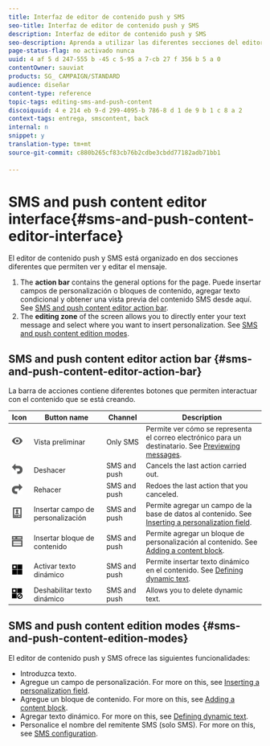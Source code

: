 ```yaml
---
title: Interfaz de editor de contenido push y SMS
seo-title: Interfaz de editor de contenido push y SMS
description: Interfaz de editor de contenido push y SMS
seo-description: Aprenda a utilizar las diferentes secciones del editor para modificar el SMS y el contenido push.
page-status-flag: no activado nunca
uuid: 4 af 5 d 247-555 b -45 c 5-95 a 7-cb 27 f 356 b 5 a 0
contentOwner: sauviat
products: SG_ CAMPAIGN/STANDARD
audience: diseñar
content-type: reference
topic-tags: editing-sms-and-push-content
discoiquuid: 4 e 214 eb 9-d 299-4095-b 786-8 d 1 de 9 b 1 c 8 a 2
context-tags: entrega, smscontent, back
internal: n
snippet: y
translation-type: tm+mt
source-git-commit: c880b265cf83cb76b2cdbe3cbdd77182adb71bb1

---
```



# SMS and push content editor interface{#sms-and-push-content-editor-interface}

El editor de contenido push y SMS está organizado en dos secciones diferentes que permiten ver y editar el mensaje.

1. The **action bar** contains the general options for the page. Puede insertar campos de personalización o bloques de contenido, agregar texto condicional y obtener una vista previa del contenido SMS desde aquí. See [SMS and push content editor action bar](../../designing/using/sms-and-push-content-editor-interface.md#sms-and-push-content-editor-action-bar).
1. The **editing zone** of the screen allows you to directly enter your text message and select where you want to insert personalization. See [SMS and push content edition modes](../../designing/using/sms-and-push-content-editor-interface.md#sms-and-push-content-edition-modes).

## SMS and push content editor action bar {#sms-and-push-content-editor-action-bar}

La barra de acciones contiene diferentes botones que permiten interactuar con el contenido que se está creando.

<table> 
 <thead> 
  <tr> 
   <th> Icon<br /> </th> 
   <th> Button name<br /> </th> 
   <th> Channel<br /> </th> 
   <th> Description<br /> </th> 
  </tr> 
 </thead> 
 <tbody> 
  <tr> 
   <td> <img height="21px" src="assets/viewon_darkgrey-24px.png" /> <br /> </td> 
   <td> <span class="uicontrol">Vista preliminar</span><br /> </td> 
   <td> Only SMS<br /> </td> 
   <td> Permite ver cómo se representa el correo electrónico para un destinatario. See <a href="../../sending/using/previewing-messages.md">Previewing messages</a>.<br /> </td> 
  </tr> 
  <tr> 
   <td> <img height="21px" src="assets/undo_darkgrey-24px.png" /> <br /> </td> 
   <td> <span class="uicontrol">Deshacer</span><br /> </td> 
   <td> SMS and push<br /> </td> 
   <td> Cancels the last action carried out.<br /> </td> 
  </tr> 
  <tr> 
   <td> <img height="21px" src="assets/redo_darkgrey-24px.png" /> <br /> </td> 
   <td> <span class="uicontrol">Rehacer</span><br /> </td> 
   <td> SMS and push<br /> </td> 
   <td> Redoes the last action that you canceled.<br /> </td> 
  </tr> 
  <tr> 
   <td> <img height="21px" src="assets/personalization_field_darkgrey-24px.png" /> <br /> </td> 
   <td> <span class="uicontrol">Insertar campo de personalización</span><br /> </td> 
   <td> SMS and push<br /> </td> 
   <td> Permite agregar un campo de la base de datos al contenido. See <a href="../../designing/using/inserting-a-personalization-field.md" target="_blank">Inserting a personalization field</a>.<br /> </td> 
  </tr> 
  <tr> 
   <td> <img height="21px" src="assets/personalization_block_darkgrey-24px.png" /> <br /> </td> 
   <td> <span class="uicontrol">Insertar bloque de contenido</span><br /> </td> 
   <td> SMS and push<br /> </td> 
   <td> Permite agregar un bloque de personalización al contenido. See <a href="../../designing/using/adding-a-content-block.md" target="_blank">Adding a content block</a>.<br /> </td> 
  </tr> 
  <tr> 
   <td> <img height="21px" src="assets/dynamiccontent_24px.png" /> <br /> </td> 
   <td> <span class="uicontrol">Activar texto dinámico</span><br /> </td> 
   <td> SMS and push<br /> </td> 
   <td> Permite insertar texto dinámico en el contenido. See <a href="../../designing/using/defining-dynamic-text.md" target="_blank">Defining dynamic text</a>.<br /> </td> 
  </tr> 
  <tr> 
   <td> <img height="21px" src="assets/dynamiccontentdisable_24px.png" /> <br /> </td> 
   <td> <span class="uicontrol">Deshabilitar texto dinámico</span><br /> </td> 
   <td> SMS and push<br /> </td> 
   <td> Allows you to delete dynamic text.<br /> </td> 
  </tr> 
 </tbody> 
</table>

## SMS and push content edition modes {#sms-and-push-content-edition-modes}

El editor de contenido push y SMS ofrece las siguientes funcionalidades:

* Introduzca texto.
* Agregue un campo de personalización. For more on this, see [Inserting a personalization field](../../designing/using/inserting-a-personalization-field.md).
* Agregue un bloque de contenido. For more on this, see [Adding a content block](../../designing/using/adding-a-content-block.md).
* Agregar texto dinámico. For more on this, see [Defining dynamic text](../../designing/using/defining-dynamic-text.md).
* Personalice el nombre del remitente SMS (solo SMS). For more on this, see [SMS configuration](../../administration/using/configuring-sms-channel.md#configuring-sms-properties).

